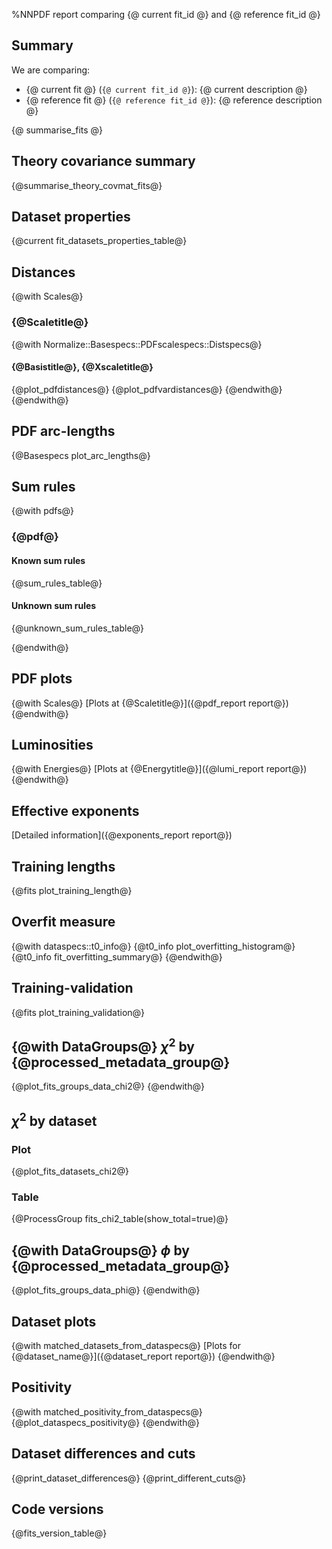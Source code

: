 %NNPDF report comparing {@ current fit_id @} and {@ reference fit_id @}

Summary
-------

We are comparing:

  - {@ current fit @} (`{@ current fit_id @}`): {@ current description @}
  - {@ reference fit @} (`{@ reference fit_id @}`): {@ reference description @}


{@ summarise_fits @}

Theory covariance summary
-------------------------
{@summarise_theory_covmat_fits@}

Dataset properties
------------------
{@current fit_datasets_properties_table@}

Distances
---------
{@with Scales@}
### {@Scaletitle@}
{@with Normalize::Basespecs::PDFscalespecs::Distspecs@}
#### {@Basistitle@}, {@Xscaletitle@}
{@plot_pdfdistances@}
{@plot_pdfvardistances@}
{@endwith@}
{@endwith@}

PDF arc-lengths
---------------
{@Basespecs plot_arc_lengths@}

Sum rules
---------
{@with pdfs@}
### {@pdf@}

#### Known sum rules

{@sum_rules_table@}

#### Unknown sum rules

{@unknown_sum_rules_table@}

{@endwith@}

PDF plots
---------
{@with Scales@}
[Plots at {@Scaletitle@}]({@pdf_report report@})
{@endwith@}

Luminosities
------------
{@with Energies@}
[Plots at {@Energytitle@}]({@lumi_report report@})
{@endwith@}

Effective exponents
-------------------
[Detailed information]({@exponents_report report@})

Training lengths
----------------
{@fits plot_training_length@}

Overfit measure
----------------
{@with dataspecs::t0_info@}
{@t0_info plot_overfitting_histogram@}
{@t0_info fit_overfitting_summary@}
{@endwith@}


Training-validation
-------------------
{@fits plot_training_validation@}

{@with DataGroups@}
$\chi^2$ by {@processed_metadata_group@}
----------------------------------------
{@plot_fits_groups_data_chi2@}
{@endwith@}


$\chi^2$ by dataset
-------------------
### Plot
{@plot_fits_datasets_chi2@}
### Table
{@ProcessGroup fits_chi2_table(show_total=true)@}


{@with DataGroups@}
$\phi$ by {@processed_metadata_group@}
--------------------------------------
{@plot_fits_groups_data_phi@}
{@endwith@}

Dataset plots
-------------
{@with matched_datasets_from_dataspecs@}
[Plots for {@dataset_name@}]({@dataset_report report@})
{@endwith@}

Positivity
----------
{@with matched_positivity_from_dataspecs@}
{@plot_dataspecs_positivity@}
{@endwith@}

Dataset differences and cuts
----------------------------
{@print_dataset_differences@}
{@print_different_cuts@}

Code versions
-------------
{@fits_version_table@}
